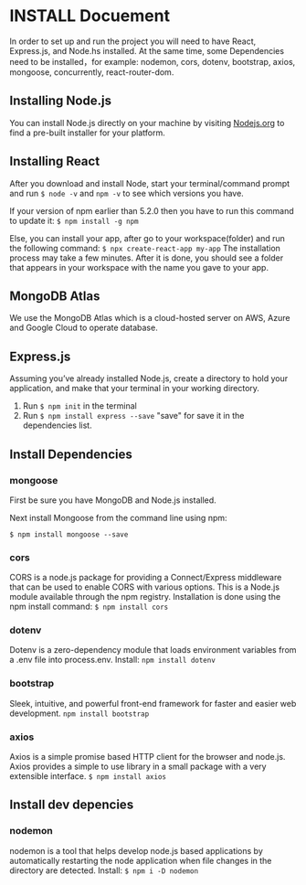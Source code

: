 # INSTALL Docuement

In order to set up and run the project you will need to have React, Express.js, and Node.hs installed. At the same time, some Dependencies need to be installed，for example: nodemon, cors, dotenv, bootstrap, axios, mongoose, concurrently, react-router-dom.

## Installing Node.js

You can install Node.js directly on your machine by visiting [Nodejs.org](https://nodejs.org/en/download/) to find a pre-built installer for your platform.

## Installing React

After you download and install Node, start your terminal/command prompt and run
 `$ node -v` and `npm -v` to see which versions you have.

If your version of npm earlier than 5.2.0 then you have to run this command to update it:
`$ npm install -g npm`

Else, you can install your app, after go to your workspace(folder) and run the following command:
`$ npx create-react-app my-app`
The installation process may take a few minutes. After it is done, you should see a folder that appears in your workspace with the name you gave to your app.

## MongoDB Atlas

We use the MongoDB Atlas which is a cloud-hosted server on AWS, Azure and Google Cloud to operate database.

## Express.js

Assuming you’ve already installed Node.js, create a directory to hold your application, and make that your terminal in your working directory.

1. Run `$ npm init` in the terminal
2. Run `$ npm install express --save` "save" for save it in the dependencies list.

## Install Dependencies

### mongoose

First be sure you have MongoDB and Node.js installed.

Next install Mongoose from the command line using npm:

`$ npm install mongoose --save`

### cors

CORS is a node.js package for providing a Connect/Express middleware that can be used to enable CORS with various options. This is a Node.js module available through the npm registry. Installation is done using the npm install command:
`$ npm install cors`

### dotenv

Dotenv is a zero-dependency module that loads environment variables from a .env file into process.env. Install:
`npm install dotenv`

### bootstrap

Sleek, intuitive, and powerful front-end framework for faster and easier web development.
`npm install bootstrap`

### axios

Axios is a simple promise based HTTP client for the browser and node.js. Axios provides a simple to use library in a small package with a very extensible interface.
`$ npm install axios`

## Install dev depencies

### nodemon

nodemon is a tool that helps develop node.js based applications by automatically restarting the node application when file changes in the directory are detected. Install:
`$ npm i -D nodemon`
